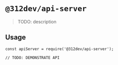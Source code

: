 # `@312dev/api-server`

> TODO: description

## Usage

    const apiServer = require('@312dev/api-server');

    // TODO: DEMONSTRATE API
